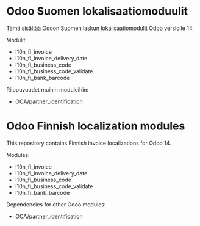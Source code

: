 # Odoo Suomen lokalisaatiomoduulit

Tämä sisältää Odoon Suomen laskun lokalisaatiomodulit Odoo versiolle 14. 

Modulit:
- l10n_fi_invoice
- l10n_fi_invoice_delivery_date
- l10n_fi_business_code
- l10n_fi_business_code_validate
- l10n_fi_bank_barcode

Riippuvuudet muihin moduleihin:
- OCA/partner_identification

# Odoo Finnish localization modules

This repository contains Finnish invoice localizations for Odoo 14.

Modules:
- l10n_fi_invoice
- l10n_fi_invoice_delivery_date
- l10n_fi_business_code
- l10n_fi_business_code_validate
- l10n_fi_bank_barcode

Dependencies for other Odoo modules:
- OCA/partner_identification
